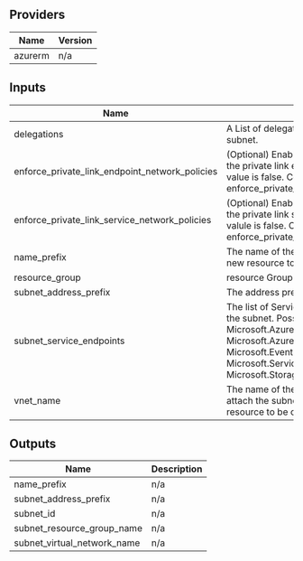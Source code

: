 ## Providers

| Name | Version |
|------|---------|
| azurerm | n/a |

## Inputs

| Name | Description | Type | Default | Required |
|------|-------------|------|---------|:-----:|
| delegations | A List of delegation blocks to associate with the subnet. | `list` | `[]` | no |
| enforce\_private\_link\_endpoint\_network\_policies | (Optional) Enable or Disable network policies for the private link endpoint on the subnet. Default value is false. Conflicts with enforce\_private\_link\_service\_network\_policies. | `bool` | n/a | yes |
| enforce\_private\_link\_service\_network\_policies | (Optional) Enable or Disable network policies for the private link service on the subnet. Default valule is false. Conflicts with enforce\_private\_link\_endpoint\_network\_policies. | `bool` | n/a | yes |
| name\_prefix | The name of the subnet. Changing this forces a new resource to be created. | `string` | `"snet"` | no |
| resource\_group | resource Group of vNet | `string` | n/a | yes |
| subnet\_address\_prefix | The address prefix to use for the subnet. | `string` | n/a | yes |
| subnet\_service\_endpoints | The list of Service endpoints to associate with the subnet. Possible values include: Microsoft.AzureActiveDirectory, Microsoft.AzureCosmosDB, Microsoft.EventHub, Microsoft.KeyVault, Microsoft.ServiceBus, Microsoft.Sql and Microsoft.Storage. | `list` | n/a | yes |
| vnet\_name | The name of the virtual network to which to attach the subnet. Changing this forces a new resource to be created. | `string` | n/a | yes |

## Outputs

| Name | Description |
|------|-------------|
| name\_prefix | n/a |
| subnet\_address\_prefix | n/a |
| subnet\_id | n/a |
| subnet\_resource\_group\_name | n/a |
| subnet\_virtual\_network\_name | n/a |
